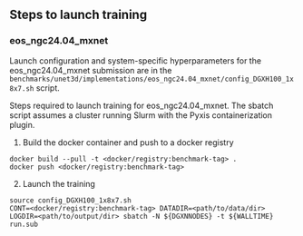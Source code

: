 ## Steps to launch training

### eos_ngc24.04_mxnet

Launch configuration and system-specific hyperparameters for the
eos_ngc24.04_mxnet submission are in the
`benchmarks/unet3d/implementations/eos_ngc24.04_mxnet/config_DGXH100_1x8x7.sh` script.

Steps required to launch training for eos_ngc24.04_mxnet.  The sbatch
script assumes a cluster running Slurm with the Pyxis containerization plugin.

1. Build the docker container and push to a docker registry

```
docker build --pull -t <docker/registry:benchmark-tag> .
docker push <docker/registry:benchmark-tag>
```

2. Launch the training
```
source config_DGXH100_1x8x7.sh
CONT=<docker/registry:benchmark-tag> DATADIR=<path/to/data/dir> LOGDIR=<path/to/output/dir> sbatch -N ${DGXNNODES} -t ${WALLTIME} run.sub
```
